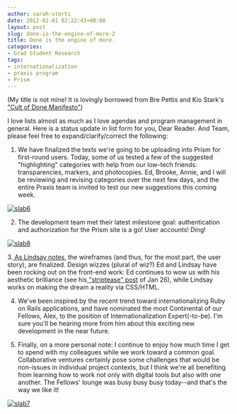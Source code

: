 ```yaml
---
author: sarah-storti
date: 2012-02-01 02:22:43+00:00
layout: post
slug: done-is-the-engine-of-more-2
title: Done is the engine of more.
categories:
- Grad Student Research
tags:
- internationalization
- praxis program
- Prism
---
```


(My title is not mine! It is lovingly borrowed from Bre Pettis and Kio Stark's ["Cult of Done Manifesto"](http://www.brepettis.com/blog/2009/3/3/the-cult-of-done-manifesto.html))

I love lists almost as much as I love agendas and program management in general. Here is a status update in list form for you, Dear Reader. And Team, please feel free to expand/clarify/correct the following:

1. We have finalized the texts we're going to be uploading into Prism for first-round users. Today, some of us tested a few of the suggested "highlighting" categories with help from our low-tech friends: transparencies, markers, and photocopies. Ed, Brooke, Annie, and I will be reviewing and revising categories over the next few days, and the entire Praxis team is invited to test our new suggestions this coming week.


[![slab6](http://farm8.staticflickr.com/7142/6798750351_8941df7f90.jpg)](http://www.flickr.com/photos/72018725@N07/6798750351/)


2. The development team met their latest milestone goal: authentication and authorization for the Prism site is a go! User accounts! Ding!


[![slab8](http://farm8.staticflickr.com/7027/6798750829_65e43bbd43.jpg)](http://www.flickr.com/photos/72018725@N07/6798750829/)


3.[ As Lindsay notes](http://www.scholarslab.org/praxis-program/final-prism-wireframes/), the wireframes (and thus, for the most part, the user story), are finalized. Design wizzes (plural of wiz?) Ed and Lindsay have been rocking out on the front-end work: Ed continues to wow us with his aesthetic brilliance (see his[ "striptease" post](http://www.scholarslab.org/digital-humanities/teasing-the-blogosphere/) of Jan 26), while Lindsay works on making the dream a reality via CSS/HTML.

4. We've been inspired by the recent trend toward internationalizing Ruby on Rails applications, and have nominated the most Continental of our Fellows, Alex, to the position of Internationalization Expert(-to-be). I'm sure you'll be hearing more from him about this exciting new development in the near future.

5. Finally, on a more personal note: I continue to enjoy how much time I get to spend with my colleagues while we work toward a common goal. Collaborative ventures certainly pose some challenges that would be non-issues in individual project contexts, but I think we're all benefiting from learning how to work not only with digital tools but also with one another. The Fellows' lounge was busy busy busy today--and that's the way we like it!


[![slab7](http://farm8.staticflickr.com/7170/6798750557_5c239e0802.jpg)](http://www.flickr.com/photos/72018725@N07/6798750557/)
